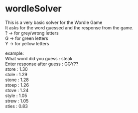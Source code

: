 # wordleSolver
This is a very basic solver for the Wordle Game<br />
It asks for the word guessed and the response from the game.<br />
? -> for grey/wrong letters<br />
G -> for green letters<br />
Y -> for yellow letters<br />

example: <br />
What word did you guess    : steak<br />
Enter response after guess : GGY??<br />
store :  1.30<br />
stole :  1.29<br />
stone :  1.28<br />
stoep :  1.26<br />
stove :  1.24<br />
style :  1.05<br />
strew :  1.05<br />
sties :  0.83<br />
